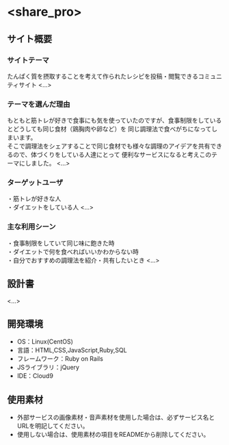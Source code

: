 # <share_pro>

## サイト概要
### サイトテーマ
たんぱく質を摂取することを考えて作られたレシピを投稿・閲覧できるコミュニティサイト
<...>

### テーマを選んだ理由
もともと筋トレが好きで食事にも気を使っていたのですが、食事制限をしているとどうしても同じ食材（鶏胸肉や卵など）を
同じ調理法で食べがちになってしまいます。<br>
そこで調理法をシェアすることで同じ食材でも様々な調理のアイデアを共有できるので、体づくりをしている人達にとって
便利なサービスになると考えこのテーマにしました。
<...>

### ターゲットユーザ
・筋トレが好きな人<br>
・ダイエットをしている人
<...>

### 主な利用シーン
・食事制限をしていて同じ味に飽きた時<br>
・ダイエットで何を食べればいいかわからない時<br>
・自分でおすすめの調理法を紹介・共有したいとき
<...>

## 設計書
<...>

## 開発環境
- OS：Linux(CentOS)
- 言語：HTML,CSS,JavaScript,Ruby,SQL
- フレームワーク：Ruby on Rails
- JSライブラリ：jQuery
- IDE：Cloud9

## 使用素材
- 外部サービスの画像素材・音声素材を使用した場合は、必ずサービス名とURLを明記してください。
- 使用しない場合は、使用素材の項目をREADMEから削除してください。